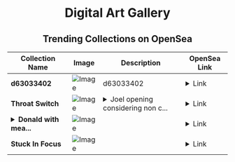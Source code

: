 <div align="center">

# Digital Art Gallery

## Trending Collections on OpenSea

| Collection Name                       | Image                                                                                     | Description                       | OpenSea Link                                                                                          |
|---------------------------------------|-------------------------------------------------------------------------------------------|-----------------------------------|--------------------------------------------------------------------------------------------------------|
| **d63033402** | ![Image](https://i.seadn.io/s/raw/files/25ac162acb4e7cc8533f92c701578d3c.jpg?w=500&auto=format?w=200&auto=format) | d63033402 | <details><summary>Link</summary>[d63033402](https://opensea.io/collection/d63033402)</details> |
| **Throat Switch** | ![Image](https://i.seadn.io/s/raw/files/b28b4b4ed7be078474f1d1a13f286081.jpg?w=500&auto=format?w=200&auto=format) | <details><summary>Joel opening considering non c...</summary>Joel opening considering non copies negotiations</details> | <details><summary>Link</summary>[Throat Switch](https://opensea.io/collection/throat-switch)</details> |
| **<details><summary>Donald with mea...</summary>Donald with meal</details>** | ![Image](https://i.seadn.io/s/raw/files/9fa1d7803cd4cf170b72083e814684e1.png?w=500&auto=format?w=200&auto=format) |  | <details><summary>Link</summary>[Donald with meal](https://opensea.io/collection/donald-with-meal)</details> |
| **Stuck In Focus** | ![Image](https://i.seadn.io/s/raw/files/5dec5ddd3eff97c08906f42119ed5da3.jpg?w=500&auto=format?w=200&auto=format) |  | <details><summary>Link</summary>[Stuck In Focus](https://opensea.io/collection/stuck-in-focus)</details> |

</div>